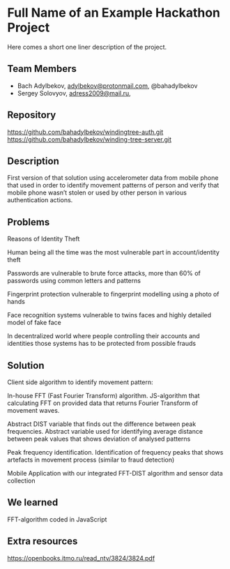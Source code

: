 # Full Name of an Example Hackathon Project

Here comes a short one liner description of the project.

## Team Members

* Bach Adylbekov, adylbekov@protonmail.com, @bahadylbekov
* Sergey Solovyov, adress2009@mail.ru,

## Repository

https://github.com/bahadylbekov/windingtree-auth.git
https://github.com/bahadylbekov/winding-tree-server.git

## Description

First version of that solution using accelerometer data from mobile phone that used in order to identify movement patterns of person and verify that mobile phone wasn’t stolen or used by other person in various authentication actions.

## Problems

Reasons of Identity Theft

Human being all the time was the most vulnerable part in account/identity theft

Passwords are vulnerable to brute force attacks, more than 60% of passwords using common letters and patterns

Fingerprint protection vulnerable to fingerprint modelling using a photo of hands

Face recognition systems vulnerable to twins faces and highly detailed model of fake face

In decentralized world where people controlling their accounts and identities those systems has to be protected from possible frauds

## Solution

Client side algorithm to identify movement pattern:

In-house FFT (Fast Fourier Transform) algorithm. JS-algorithm that calculating FFT on provided data that returns Fourier Transform of movement waves.

Abstract DIST variable that finds out the difference between peak frequencies. Abstract variable used for identifying average distance between peak values that shows deviation of analysed patterns

Peak frequency identification. Identification of frequency peaks that shows artefacts in movement process (similar to fraud detection) 

Mobile Application with our integrated FFT-DIST algorithm and sensor data collection

## We learned

FFT-algorithm coded in JavaScript

## Extra resources

https://openbooks.itmo.ru/read_ntv/3824/3824.pdf

